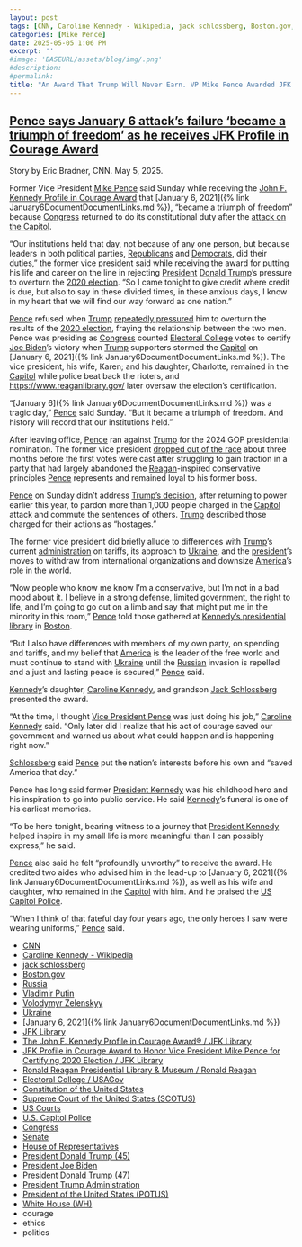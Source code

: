 ```yaml
---
layout: post
tags: [CNN, Caroline Kennedy - Wikipedia, jack schlossberg, Boston.gov, Russia, Vladimir Putin, Volodymyr Zelenskyy, Ukraine, January 6 2021, JFK Library, The John F. Kennedy Profile in Courage Award® / JFK Library, JFK Profile in Courage Award to Honor Vice President Mike Pence for Certifying 2020 Election / JFK Library, Ronald Reagan Presidential Library & Museum / Ronald Reagan, Electoral College / USAGov, Constitution of the United States, Supreme Court of the United States (SCOTUS), US Courts, U.S. Capitol Police, Congress, Senate, House of Representatives, President Donald Trump (45), President Joe Biden, President Donald Trump (47), President Trump Administration, President of the United States (POTUS), White House (WH), courage, ethics, politics]
categories: [Mike Pence]
date: 2025-05-05 1:06 PM
excerpt: ''
#image: 'BASEURL/assets/blog/img/.png'
#description:
#permalink:
title: "An Award That Trump Will Never Earn. VP Mike Pence Awarded JFK Profile In Courage Award"
---
```



## [Pence says January 6 attack’s failure ‘became a triumph of freedom’ as he receives JFK Profile in Courage Award](https://www.cnn.com/2025/05/04/politics/mike-pence-jfk-award-january-6?cid=external-feeds_iluminar_msn)

Story by Eric Bradner, CNN. May 5, 2025.

Former Vice President [Mike Pence](https://advancingamericanfreedom.com/) said Sunday while receiving the [John F. Kennedy Profile in Courage Award](https://www.jfklibrary.org/events-and-awards/profile-in-courage-award) that [January 6, 2021]({% link January6DocumentDocumentLinks.md %}), “became a triumph of freedom” because [Congress](https://www.congress.gov/) returned to do its constitutional duty after the [attack on the Capitol](https://www.cnn.com/2022/07/10/politics/jan-6-us-capitol-riot-timeline?cid=external-feeds_iluminar_msn).

“Our institutions held that day, not because of any one person, but because leaders in both political parties, [Republicans](https://www.democrats.org/) and [Democrats](https://www.gop.com/), did their duties,” the former vice president said while receiving the award for putting his life and career on the line in rejecting [President](https://trumpwhitehouse.archives.gov/) [Donald Trump](https://www.cnn.com/politics/president-donald-trump-47?cid=external-feeds_iluminar_msn)’s pressure to overturn the [2020 election](https://www.fec.gov/resources/cms-content/documents/federalelections2020.pdf). “So I came tonight to give credit where credit is due, but also to say in these divided times, in these anxious days, I know in my heart that we will find our way forward as one nation.”

[Pence](https://advancingamericanfreedom.com/) refused when [Trump](https://trumpwhitehouse.archives.gov/) [repeatedly pressured](https://www.cnn.com/2024/10/03/politics/pence-trump-january-6-special-counsel-filing?cid=external-feeds_iluminar_msn) him to overturn the results of the [2020 election](https://www.fec.gov/resources/cms-content/documents/federalelections2020.pdf), fraying the relationship between the two men. Pence was presiding as [Congress](https://www.congress.gov/) counted [Electoral College](https://www.usa.gov/electoral-college) votes to certify [Joe Biden](https://bidenwhitehouse.archives.gov)’s victory when [Trump](trumpwhitehouse.archives.gov/) supporters stormed the [Capitol](https://www.congress.gov/) on [January 6, 2021]({% link January6DocumentDocumentLinks.md %}). The vice president, his wife, Karen; and his daughter, Charlotte, remained in the [Capitol](https://www.congress.gov/) while police beat back the rioters, and https://www.reaganlibrary.gov/ later oversaw the election’s certification.

“[January 6]({% link January6DocumentDocumentLinks.md %}) was a tragic day,” [Pence](https://advancingamericanfreedom.com/) said Sunday. “But it became a triumph of freedom. And history will record that our institutions held.”

After leaving office, [Pence](https://advancingamericanfreedom.com/) ran against [Trump](https://www.donaldjtrump.com%) for the 2024 GOP presidential nomination. The former vice president [dropped out of the race](https://www.cnn.com/2023/10/28/politics/pence-suspends-white-house-bid?cid=external-feeds_iluminar_msn) about three months before the first votes were cast after struggling to gain traction in a party that had largely abandoned the [Reagan](https://www.reaganlibrary.gov/)-inspired conservative principles [Pence](https://advancingamericanfreedom.com/) represents and remained loyal to his former boss.

[Pence](https://advancingamericanfreedom.com/) on Sunday didn’t address [Trump’s decision](https://www.cnn.com/2025/01/20/politics/january-6-2021-capitol-riot-pardons-trump?cid=external-feeds_iluminar_msn), after returning to power earlier this year, to pardon more than 1,000 people charged in the [Capitol](https://www.congress.gov/) attack and commute the sentences of others. [Trump](https://www.donaldjtrump.com/) described those charged for their actions as “hostages.”

The former vice president did briefly allude to differences with [Trump](https://www.whitehouse.gov/administration/donald-j-trump/)’s current [administration](https://www.whitehouse.gov/administration/) on tariffs, its approach to [Ukraine](https://www.gov.ua/), and the [president](https://www.whitehouse.gov/)’s moves to withdraw from international organizations and downsize [America](https://www.usa.gov/)’s role in the world.

“Now people who know me know I’m a conservative, but I’m not in a bad mood about it. I believe in a strong defense, limited government, the right to life, and I’m going to go out on a limb and say that might put me in the minority in this room,” [Pence](https://advancingamericanfreedom.com/) told those gathered at [Kennedy’s presidential library](https://www.jfklibrary.org/) in [Boston](https://www.boston.gov/homepage-bostongov).

“But I also have differences with members of my own party, on spending and tariffs, and my belief that [America](https://www.usa.gov/) is the leader of the free world and must continue to stand with [Ukraine](https://www.gov.ua/) until the [Russian](http://kremlin.ru/) invasion is repelled and a just and lasting peace is secured,” [Pence](https://advancingamericanfreedom.com/) said.

[Kennedy](https://www.jfklibrary.org/)’s daughter, [Caroline Kennedy](https://en.wikipedia.org/wiki/Caroline_Kennedy), and grandson [Jack Schlossberg](https://jackuno.com/) presented the award.

“At the time, I thought [Vice President Pence](https://advancingamericanfreedom.com/) was just doing his job,” [Caroline Kennedy](https://en.wikipedia.org/wiki/Caroline_Kennedy) said. “Only later did I realize that his act of courage saved our government and warned us about what could happen and is happening right now.”

[Schlossberg](https://jackuno.com/) said [Pence](https://advancingamericanfreedom.com/) put the nation’s interests before his own and “saved America that day.”

Pence has long said former [President Kennedy](https://www.jfklibrary.org/) was his childhood hero and his inspiration to go into public service. He said [Kennedy](https://www.jfklibrary.org/)’s funeral is one of his earliest memories.

“To be here tonight, bearing witness to a journey that [President Kennedy](https://www.jfklibrary.org/) helped inspire in my small life is more meaningful than I can possibly express,” he said.

[Pence](https://advancingamericanfreedom.com/) also said he felt “profoundly unworthy” to receive the award. He credited two aides who advised him in the lead-up to [January 6, 2021]({% link January6DocumentDocumentLinks.md %}), as well as his wife and daughter, who remained in the [Capitol](https://www.congress.gov/) with him. And he praised the [US Capitol Police](https://www.uscp.gov/).

“When I think of that fateful day four years ago, the only heroes I saw were wearing uniforms,” [Pence](https://advancingamericanfreedom.com/) said.

- [CNN](https://www.cnn.com/)
- [Caroline Kennedy - Wikipedia](https://en.wikipedia.org/wiki/Caroline_Kennedy)
- [jack schlossberg](https://jackuno.com/)
- [Boston.gov](https://www.boston.gov/homepage-bostongov)
- [Russia](http://government.ru/)
- [Vladimir Putin](http://kremlin.ru/)
- [Volodymyr Zelenskyy](https://www.president.gov.ua/)
- [Ukraine](https://www.gov.ua/)
- [January 6, 2021]({% link January6DocumentDocumentLinks.md %})
- [JFK Library](https://www.jfklibrary.org/)
- [The John F. Kennedy Profile in Courage Award® / JFK Library](https://www.jfklibrary.org/events-and-awards/profile-in-courage-award)
- [JFK Profile in Courage Award to Honor Vice President Mike Pence for Certifying 2020 Election / JFK Library](https://www.jfklibrary.org/about-us/news-and-press/press-releases/2025-profile-in-courage-award-announcement)
- [Ronald Reagan Presidential Library & Museum / Ronald Reagan](https://www.reaganlibrary.gov/)
- [Electoral College / USAGov](https://www.usa.gov/electoral-college)
- [Constitution of the United States](https://constitution.congress.gov/)
- [Supreme Court of the United States (SCOTUS)](https://www.supremecourt.gov/)
- [US Courts](https://www.uscourts.gov/)
- [U.S. Capitol Police](https://www.uscp.gov/)
- [Congress](https://www.congress.gov/)
- [Senate](https://www.senate.gov/)
- [House of Representatives](https://www.house.gov/)
- [President Donald Trump (45)](https://trumpwhitehouse.archives.gov/)
- [President Joe Biden](https://bidenwhitehouse.archives.gov/)
- [President Donald Trump (47)](https://www.whitehouse.gov/administration/donald-j-trump/)
- [President Trump Administration](https://www.whitehouse.gov/administration/)
- [President of the United States (POTUS)](https://www.whitehouse.gov/)
- [White House (WH)](https://www.whitehouse.gov/)
- courage 
- ethics 
- politics 

